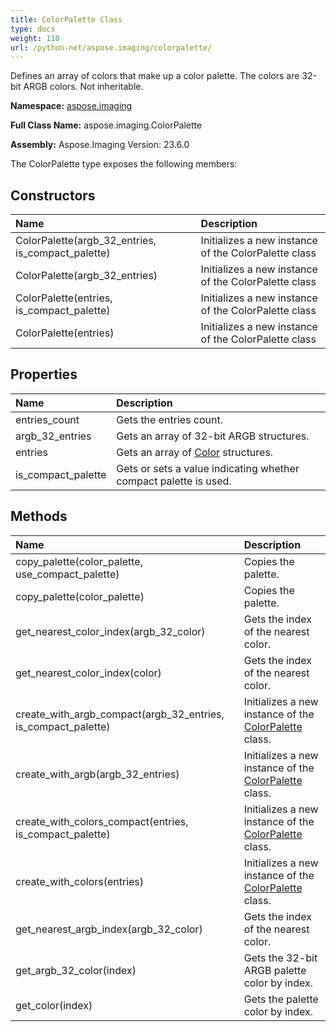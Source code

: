 ```yaml
---
title: ColorPalette Class
type: docs
weight: 110
url: /python-net/aspose.imaging/colorpalette/
---
```


Defines an array of colors that make up a color palette. The colors are 32-bit ARGB colors. Not inheritable.

**Namespace:** [aspose.imaging](/imaging/python-net/aspose.imaging/)

**Full Class Name:** aspose.imaging.ColorPalette

**Assembly:**  Aspose.Imaging Version: 23.6.0

The ColorPalette type exposes the following members:
## **Constructors**
|**Name**|**Description**|
| :- | :- |
|ColorPalette(argb_32_entries, is_compact_palette)|Initializes a new instance of the ColorPalette class|
|ColorPalette(argb_32_entries)|Initializes a new instance of the ColorPalette class|
|ColorPalette(entries, is_compact_palette)|Initializes a new instance of the ColorPalette class|
|ColorPalette(entries)|Initializes a new instance of the ColorPalette class|
## **Properties**
|**Name**|**Description**|
| :- | :- |
|entries_count|Gets the entries count.|
|argb_32_entries|Gets an array of 32-bit ARGB structures.|
|entries|Gets an array of [Color](/imaging/python-net/aspose.imaging/color/) structures.|
|is_compact_palette|Gets or sets a value indicating whether compact palette is used.|
## **Methods**
|**Name**|**Description**|
| :- | :- |
|copy_palette(color_palette, use_compact_palette)|Copies the palette.|
|copy_palette(color_palette)|Copies the palette.|
|get_nearest_color_index(argb_32_color)|Gets the index of the nearest color.|
|get_nearest_color_index(color)|Gets the index of the nearest color.|
|create_with_argb_compact(argb_32_entries, is_compact_palette)|Initializes a new instance of the [ColorPalette](/imaging/python-net/aspose.imaging/colorpalette/) class.|
|create_with_argb(argb_32_entries)|Initializes a new instance of the [ColorPalette](/imaging/python-net/aspose.imaging/colorpalette/) class.|
|create_with_colors_compact(entries, is_compact_palette)|Initializes a new instance of the [ColorPalette](/imaging/python-net/aspose.imaging/colorpalette/) class.|
|create_with_colors(entries)|Initializes a new instance of the [ColorPalette](/imaging/python-net/aspose.imaging/colorpalette/) class.|
|get_nearest_argb_index(argb_32_color)|Gets the index of the nearest color.|
|get_argb_32_color(index)|Gets the 32-bit ARGB palette color by index.|
|get_color(index)|Gets the palette color by index.|
